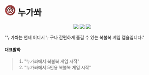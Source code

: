 # <img width="36px" src="./assets/images/icon.png"/> 누가쏴
<p align="center">
  <img src="http://img.shields.io/:license-mit-green.svg"/>
  <img src="https://img.shields.io/badge/platform-bixby-blue.svg"/>
  <img src="https://img.shields.io/badge/language-javascript-brightgreen.svg"/>
</p>

"누가쏴는 언제 어디서 누구나 간편하게 즐길 수 있는 복불복 게임 캡슐입니다."

#### 대표발화

> 1. "누가쏴에서 복불복 게임 시작"
> 2. "누가쏴에서 5인용 복불복 게임 시작"
